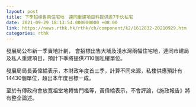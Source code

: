 ```yaml
---
layout: post
title: 下季招標售兩住宅地　連同重建項目料提供逾7千伙私宅
date: 2021-09-29 18:13:54.000000000 +08:00
link: https://news.rthk.hk/rthk/ch/component/k2/1612832-20210929.htm
categories: rthk
---
```


發展局公布新一季賣地計劃， 會招標出售大埔及淺水灣兩幅住宅地，連同市建局及私人重建項目，預計下季將提供7110個私樓單位。

發展局局長黃偉綸表示，本財政年度首三季，計算不同來源，私樓供應預計有14430個單位，超出本年度目標一成。

至於有傳政府會放寬祖堂地轉售門檻等，黃偉綸表示，不會評論，《施政報告》將有整全論述。
